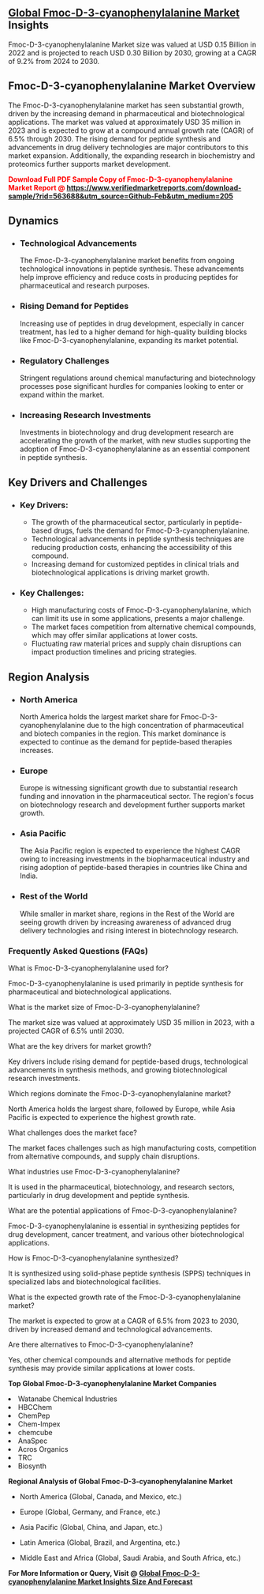 <h2><a href="https://www.verifiedmarketreports.com/download-sample/?rid=563688&amp;utm_source=Github&amp;utm_medium=205" target="_blank">Global Fmoc-D-3-cyanophenylalanine Market</a> Insights</h2><p>Fmoc-D-3-cyanophenylalanine Market size was valued at USD 0.15 Billion in 2022 and is projected to reach USD 0.30 Billion by 2030, growing at a CAGR of 9.2% from 2024 to 2030.</p><p><h2>Fmoc-D-3-cyanophenylalanine Market Overview</h2> <p>The Fmoc-D-3-cyanophenylalanine market has seen substantial growth, driven by the increasing demand in pharmaceutical and biotechnological applications. The market was valued at approximately USD 35 million in 2023 and is expected to grow at a compound annual growth rate (CAGR) of 6.5% through 2030. The rising demand for peptide synthesis and advancements in drug delivery technologies are major contributors to this market expansion. Additionally, the expanding research in biochemistry and proteomics further supports market development.</p> <p><strong><p><span class=""><span style="color: #ff0000;"><strong>Download Full PDF Sample Copy of Fmoc-D-3-cyanophenylalanine Market Report</strong> @ </span><a href="https://www.verifiedmarketreports.com/download-sample/?rid=563688&amp;utm_source=Github-Feb&amp;utm_medium=205" target="_blank">https://www.verifiedmarketreports.com/download-sample/?rid=563688&amp;utm_source=Github-Feb&amp;utm_medium=205</a></span></p></strong></p> <h2>Dynamics</h2> <ul> <li><h3>Technological Advancements</h3> The Fmoc-D-3-cyanophenylalanine market benefits from ongoing technological innovations in peptide synthesis. These advancements help improve efficiency and reduce costs in producing peptides for pharmaceutical and research purposes.</li> <li><h3>Rising Demand for Peptides</h3> Increasing use of peptides in drug development, especially in cancer treatment, has led to a higher demand for high-quality building blocks like Fmoc-D-3-cyanophenylalanine, expanding its market potential.</li> <li><h3>Regulatory Challenges</h3> Stringent regulations around chemical manufacturing and biotechnology processes pose significant hurdles for companies looking to enter or expand within the market.</li> <li><h3>Increasing Research Investments</h3> Investments in biotechnology and drug development research are accelerating the growth of the market, with new studies supporting the adoption of Fmoc-D-3-cyanophenylalanine as an essential component in peptide synthesis.</li> </ul> <h2>Key Drivers and Challenges</h2> <ul> <li><h3>Key Drivers:</h3> <ul> <li>The growth of the pharmaceutical sector, particularly in peptide-based drugs, fuels the demand for Fmoc-D-3-cyanophenylalanine.</li> <li>Technological advancements in peptide synthesis techniques are reducing production costs, enhancing the accessibility of this compound.</li> <li>Increasing demand for customized peptides in clinical trials and biotechnological applications is driving market growth.</li> </ul> </li> <li><h3>Key Challenges:</h3> <ul> <li>High manufacturing costs of Fmoc-D-3-cyanophenylalanine, which can limit its use in some applications, presents a major challenge.</li> <li>The market faces competition from alternative chemical compounds, which may offer similar applications at lower costs.</li> <li>Fluctuating raw material prices and supply chain disruptions can impact production timelines and pricing strategies.</li> </ul> </li> </ul> <h2>Region Analysis</h2> <ul> <li><h3>North America</h3> North America holds the largest market share for Fmoc-D-3-cyanophenylalanine due to the high concentration of pharmaceutical and biotech companies in the region. This market dominance is expected to continue as the demand for peptide-based therapies increases.</li> <li><h3>Europe</h3> Europe is witnessing significant growth due to substantial research funding and innovation in the pharmaceutical sector. The region's focus on biotechnology research and development further supports market growth.</li> <li><h3>Asia Pacific</h3> The Asia Pacific region is expected to experience the highest CAGR owing to increasing investments in the biopharmaceutical industry and rising adoption of peptide-based therapies in countries like China and India.</li> <li><h3>Rest of the World</h3> While smaller in market share, regions in the Rest of the World are seeing growth driven by increasing awareness of advanced drug delivery technologies and rising interest in biotechnology research.</li> </ul> <h3>Frequently Asked Questions (FAQs)</h3> <p>What is Fmoc-D-3-cyanophenylalanine used for?</p> <p>Fmoc-D-3-cyanophenylalanine is used primarily in peptide synthesis for pharmaceutical and biotechnological applications.</p> <p>What is the market size of Fmoc-D-3-cyanophenylalanine?</p> <p>The market size was valued at approximately USD 35 million in 2023, with a projected CAGR of 6.5% until 2030.</p> <p>What are the key drivers for market growth?</p> <p>Key drivers include rising demand for peptide-based drugs, technological advancements in synthesis methods, and growing biotechnological research investments.</p> <p>Which regions dominate the Fmoc-D-3-cyanophenylalanine market?</p> <p>North America holds the largest share, followed by Europe, while Asia Pacific is expected to experience the highest growth rate.</p> <p>What challenges does the market face?</p> <p>The market faces challenges such as high manufacturing costs, competition from alternative compounds, and supply chain disruptions.</p> <p>What industries use Fmoc-D-3-cyanophenylalanine?</p> <p>It is used in the pharmaceutical, biotechnology, and research sectors, particularly in drug development and peptide synthesis.</p> <p>What are the potential applications of Fmoc-D-3-cyanophenylalanine?</p> <p>Fmoc-D-3-cyanophenylalanine is essential in synthesizing peptides for drug development, cancer treatment, and various other biotechnological applications.</p> <p>How is Fmoc-D-3-cyanophenylalanine synthesized?</p> <p>It is synthesized using solid-phase peptide synthesis (SPPS) techniques in specialized labs and biotechnological facilities.</p> <p>What is the expected growth rate of the Fmoc-D-3-cyanophenylalanine market?</p> <p>The market is expected to grow at a CAGR of 6.5% from 2023 to 2030, driven by increased demand and technological advancements.</p> <p>Are there alternatives to Fmoc-D-3-cyanophenylalanine?</p> <p>Yes, other chemical compounds and alternative methods for peptide synthesis may provide similar applications at lower costs.</p> </p><p><strong>Top Global Fmoc-D-3-cyanophenylalanine Market Companies</strong></p><div data-test-id=""><p><li>Watanabe Chemical Industries</li><li> HBCChem</li><li> ChemPep</li><li> Chem-Impex</li><li> chemcube</li><li> AnaSpec</li><li> Acros Organics</li><li> TRC</li><li> Biosynth</li></p><div><strong>Regional Analysis of&nbsp;Global Fmoc-D-3-cyanophenylalanine Market</strong></div><ul><li dir="ltr"><p dir="ltr">North America&nbsp;(Global, Canada, and Mexico, etc.)</p></li><li dir="ltr"><p dir="ltr">Europe (Global, Germany, and France, etc.)</p></li><li dir="ltr"><p dir="ltr">Asia Pacific&nbsp;(Global, China, and Japan, etc.)</p></li><li dir="ltr"><p dir="ltr">Latin America&nbsp;(Global, Brazil, and Argentina, etc.)</p></li><li dir="ltr">Middle East and Africa&nbsp;(Global, Saudi Arabia, and South Africa, etc.)</li></ul><p><strong>For More Information or Query, Visit @&nbsp;</strong><strong><a href="https://www.verifiedmarketreports.com/product/fmoc-d-3-cyanophenylalanine-market/?utm_source=Github&amp;utm_medium=205" target="_blank">Global Fmoc-D-3-cyanophenylalanine Market Insights Size And Forecast</a></strong></p></div>
